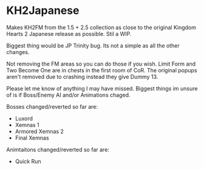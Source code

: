 # KH2Japanese

Makes KH2FM from the 1.5 + 2.5 collection as close to the original Kingdom Hearts 2 Japanese release as possible. Stil a WIP. 

Biggest thing would be JP Trinity bug. Its not a simple as all the other changes.

Not removing the FM areas so you can do those if you wish. Limit Form and Two Become One are in chests in the first room of CoR. The original popups aren't removed due to crashing instead they give Dummy 13.

Please let me know of anything I may have missed. Biggest things im unsure of is if Boss/Enemy AI and/or Animations chaged.

Bosses changed/reverted so far are:
- Luxord
- Xemnas 1
- Armored Xemnas 2
- Final Xemnas

Animtaitons changed/reverted so far are:
- Quick Run
